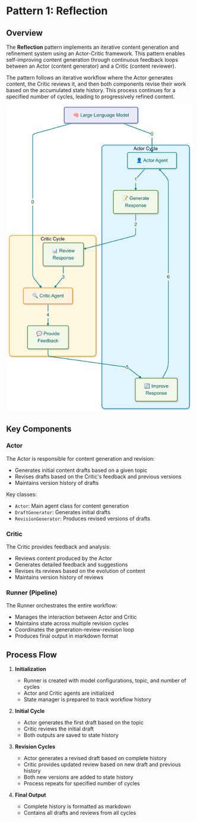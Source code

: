 # Pattern 1: Reflection

## Overview

The **Reflection** pattern implements an iterative content generation and refinement system using an Actor-Critic framework. This pattern enables self-improving content generation through continuous feedback loops between an Actor (content generator) and a Critic (content reviewer).

The pattern follows an iterative workflow where the Actor generates content, the Critic reviews it, and then both components revise their work based on the accumulated state history. This process continues for a specified number of cycles, leading to progressively refined content.

<p align="center">
    <img src="../../../img/framework/reflection.png" alt="Reflection" width="500"/>
</p>

## Key Components

### Actor

The Actor is responsible for content generation and revision:
- Generates initial content drafts based on a given topic
- Revises drafts based on the Critic's feedback and previous versions
- Maintains version history of drafts

Key classes:
- `Actor`: Main agent class for content generation
- `DraftGenerator`: Generates initial drafts
- `RevisionGenerator`: Produces revised versions of drafts

### Critic

The Critic provides feedback and analysis:
- Reviews content produced by the Actor
- Generates detailed feedback and suggestions
- Revises its reviews based on the evolution of content
- Maintains version history of reviews

### Runner (Pipeline)

The Runner orchestrates the entire workflow:
- Manages the interaction between Actor and Critic
- Maintains state across multiple revision cycles
- Coordinates the generation-review-revision loop
- Produces final output in markdown format

## Process Flow

1. **Initialization**
   - Runner is created with model configurations, topic, and number of cycles
   - Actor and Critic agents are initialized
   - State manager is prepared to track workflow history

2. **Initial Cycle**
   - Actor generates the first draft based on the topic
   - Critic reviews the initial draft
   - Both outputs are saved to state history

3. **Revision Cycles**
   - Actor generates a revised draft based on complete history
   - Critic provides updated review based on new draft and previous history
   - Both new versions are added to state history
   - Process repeats for specified number of cycles

4. **Final Output**
   - Complete history is formatted as markdown
   - Contains all drafts and reviews from all cycles